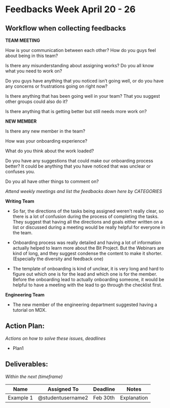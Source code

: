 # Feedbacks Week April 20 - 26

## Workflow when collecting feedbacks

**TEAM MEETING**

How is your communication between each other? How do you guys feel about being in this team?

Is there any misunderstanding about assigning works? Do you all know what you need to work on?

Do you guys have anything that you noticed isn’t going well, or do you have any concerns or frustrations going on right now?

Is there anything that has been going well in your team? That you suggest other groups could also do it?

Is there anything that is getting better but still needs more work on?

**NEW MEMBER**

Is there any new member in the team? 

How was your onboarding experience? 

What do you think about the work loaded?  

Do you have any suggestions that could make our onboarding process better? It could be anything that you have noticed that was unclear or confuses you.

Do you all have other things to comment on?

*Attend weekly meetings and list the feedbacks down here by CATEGORIES*

**Writing Team**

* So far, the directions of the tasks being assigned weren't really clear, so there is a lot of confusion during the process of completing the tasks. They suggest that having all the directions and goals either written on a list or discussed during a meeting would be really helpful for everyone in the team.

* Onboarding process was really detailed and having a lot of information actually helped to learn more about the Bit Project. But the Webinars are kind of long, and they suggest condense the content to make it shorter. (Especially the diversity and feedback one)

* The template of onboarding is kind of unclear, it is very long and hard to figure out which one is for the lead and which one is for the member. Before the onboarding lead to actually onboarding someone, it would be helpful to have a meeting with the lead to go through the checklist first.


**Engineering Team**
* The new member of the engineering department suggested having a tutorial on MDX.


## Action Plan:
*Actions on how to solve these issues, deadlines*
* Plan1

## Deliverables:
*Within the next (timeframe)*

Name  | Assigned To | Deadline | Notes
------|-------------|----------|------
Example 1 | @studentusername2 | Feb 30th | Explanation

